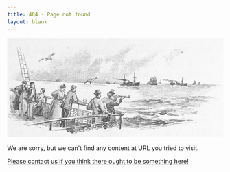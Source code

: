 ```yaml
---
title: 404 - Page not found
layout: blank
---
```


![British Library: Image taken from page 20 of 'Saint Paul's to the Highlands and back'.](/404_banner.png)

We are sorry, but we can't find any content at URL you tried to visit.

[Please contact us if you think there ought to be something here!](https://github.com/glome-space/glome-space.github.io/issues/new?title=Broken%20link&body=I%20encountered%20an%20error%20when%20I%20tried%20to%20navigate%20to%20The%20Programming%20Historian%20using%20this%20link:%20[PASTE%20URL%20HERE])

